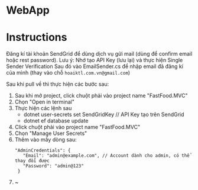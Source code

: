 # WebApp

# Instructions
Đăng kí tài khoản SendGrid để dùng dịch vụ gửi mail (dùng để confirm email hoặc rest password).
  Lưu ý: Nhớ tạo API Key (lưu lại) và thực hiện Single Sender Verification
Sau đó vào EmailSender.cs để nhập email đã đăng kí của mình (thay vào chỗ `hoaiktl.com.vn@gmail.com`)

Sau khi pull về thì thực hiện các bước sau:
  1) Sau khi mở project, click chuột phải vào project name "FastFood.MVC"
  2) Chọn "Open in terminal"
  3) Thực hiện các lệnh sau
       - dotnet user-secrets set SendGridKey <API Key> // API Key tạo trên SendGrid
       - dotnet ef database update
  4) Click chuột phải vào project name "FastFood.MVC"
  5) Chọn "Manage User Secrets"
  6) Thêm vào mấy dòng sau:
     ```
     "AdminCredentials": { 
        "Email": "admin@example.com", // Account dành cho admin, có thể thay đổi được
        "Password": "admin@123"
      }
     ```
  7) ~

